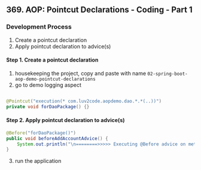 ## 369. AOP: Pointcut Declarations - Coding - Part 1

### Development Process 
1. Create a pointcut declaration 
2. Apply pointcut declaration to advice(s) 

#### Step 1. Create a pointcut declaration 
1. housekeeping the project, copy and paste with name `02-spring-boot-aop-demo-pointcut-declarations`
2. go to demo logging aspect 
```java

@Pointcut("execution(* com.luv2code.aopdemo.dao.*.*(..))")
private void forDaoPackage() {}
```

#### Step 2. Apply pointcut declaration to advice(s) 
```java
@Before("forDaoPackage()")
public void beforeAddAccountAdvice() {
    System.out.println("\n========>>>>> Executing @Before advice on method");
}
```

3. run the application 


